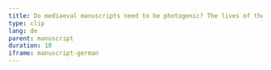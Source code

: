 ```yaml
---
title: Do mediaeval manuscripts need to be photogenic? The lives of the Chronicle of Dalimil 
type: clip
lang: de
parent: manuscript
duration: 10
iframe: manuscript-german
---
```


<!-- more -->
